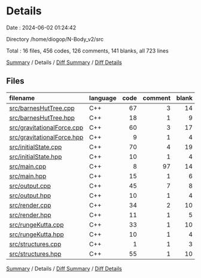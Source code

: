 # Details

Date : 2024-06-02 01:24:42

Directory /home/diogop/N-Body_v2/src

Total : 16 files,  456 codes, 126 comments, 141 blanks, all 723 lines

[Summary](results.md) / Details / [Diff Summary](diff.md) / [Diff Details](diff-details.md)

## Files
| filename | language | code | comment | blank | total |
| :--- | :--- | ---: | ---: | ---: | ---: |
| [src/barnesHutTree.cpp](/src/barnesHutTree.cpp) | C++ | 67 | 3 | 14 | 84 |
| [src/barnesHutTree.hpp](/src/barnesHutTree.hpp) | C++ | 18 | 1 | 9 | 28 |
| [src/gravitationalForce.cpp](/src/gravitationalForce.cpp) | C++ | 60 | 3 | 17 | 80 |
| [src/gravitationalForce.hpp](/src/gravitationalForce.hpp) | C++ | 9 | 1 | 4 | 14 |
| [src/initialState.cpp](/src/initialState.cpp) | C++ | 70 | 4 | 19 | 93 |
| [src/initialState.hpp](/src/initialState.hpp) | C++ | 10 | 1 | 4 | 15 |
| [src/main.cpp](/src/main.cpp) | C++ | 8 | 97 | 14 | 119 |
| [src/main.hpp](/src/main.hpp) | C++ | 15 | 1 | 6 | 22 |
| [src/output.cpp](/src/output.cpp) | C++ | 45 | 7 | 8 | 60 |
| [src/output.hpp](/src/output.hpp) | C++ | 10 | 1 | 4 | 15 |
| [src/render.cpp](/src/render.cpp) | C++ | 34 | 2 | 10 | 46 |
| [src/render.hpp](/src/render.hpp) | C++ | 11 | 1 | 5 | 17 |
| [src/rungeKutta.cpp](/src/rungeKutta.cpp) | C++ | 33 | 1 | 10 | 44 |
| [src/rungeKutta.hpp](/src/rungeKutta.hpp) | C++ | 10 | 1 | 4 | 15 |
| [src/structures.cpp](/src/structures.cpp) | C++ | 1 | 1 | 3 | 5 |
| [src/structures.hpp](/src/structures.hpp) | C++ | 55 | 1 | 10 | 66 |

[Summary](results.md) / Details / [Diff Summary](diff.md) / [Diff Details](diff-details.md)